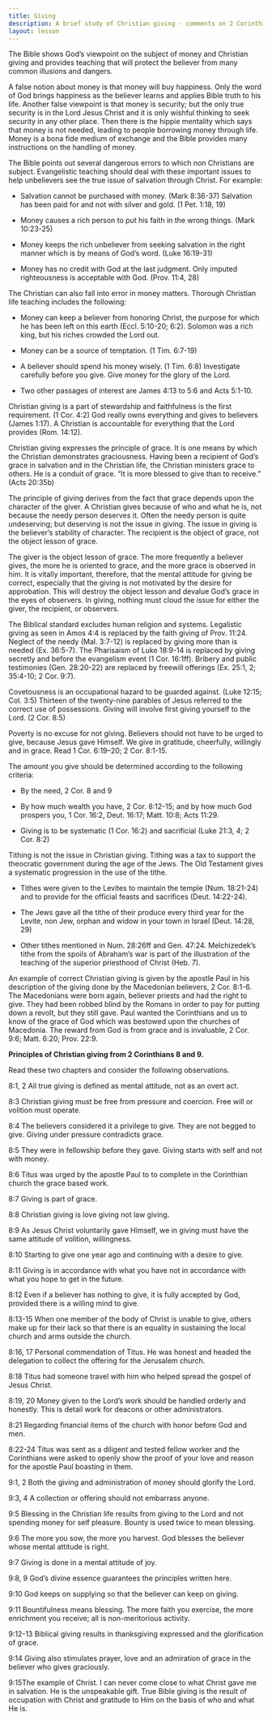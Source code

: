 ```yaml
---
title: Giving
description: A brief study of Christian giving - comments on 2 Corinthians 8 and 9.
layout: lesson
---
```


The Bible shows God’s viewpoint on the subject of money and Christian giving and provides teaching that will protect the believer from many common illusions and dangers.

A false notion about money is that money will buy happiness. Only the word of God brings happiness as the believer learns and applies Bible truth to his life. Another false viewpoint is that money is security; but the only true security is in the Lord Jesus Christ and it is only wishful thinking to seek security in any other place. Then there is the hippie mentality which says that money is not needed, leading to people borrowing money through life. Money is a bona fide medium of exchange and the Bible provides many instructions on the handling of money.

The Bible points out several dangerous errors to which non Christians are subject. Evangelistic teaching should deal with these important issues to help unbelievers see the true issue of salvation through Christ. For example:

* Salvation cannot be purchased with money. (Mark 8:36-37) Salvation has been paid for and not with silver and gold. (1 Pet. 1:18, 19)

* Money causes a rich person to put his faith in the wrong things. (Mark 10:23-25)

* Money keeps the rich unbeliever from seeking salvation in the right manner which is by means of God’s word. (Luke 16:19-31)

* Money has no credit with God at the last judgment. Only imputed righteousness is acceptable with God. (Prov. 11:4, 28)

The Christian can also fall into error in money matters. Thorough Christian life teaching includes the following:

* Money can keep a believer from honoring Christ, the purpose for which he has been left on this earth (Eccl. 5:10-20; 6:2). Solomon was a rich king, but his riches crowded the Lord out.

* Money can be a source of temptation. (1 Tim. 6:7-19)

* A believer should spend his money wisely. (1 Tim. 6:8) Investigate carefully before you give. Give money for the glory of the Lord.

* Two other passages of interest are James 4:13 to 5:6 and Acts 5:1-10.

Christian giving is a part of stewardship and faithfulness is the first requirement. (1 Cor. 4:2) God really owns everything and gives to believers (James 1:17). A Christian is accountable for everything that the Lord provides (Rom. 14:12).

Christian giving expresses the principle of grace. It is one means by which the Christian demonstrates graciousness. Having been a recipient of God’s grace in salvation and in the Christian life, the Christian ministers grace to others. He is a conduit of grace. “It is more blessed to give than to receive.” (Acts 20:35b)

The principle of giving derives from the fact that grace depends upon the character of the giver. A Christian gives because of who and what he is, not because the needy person deserves it. Often the needy person is quite undeserving; but deserving is not the issue in giving. The issue in giving is the believer’s stability of character. The recipient is the object of grace, not the object lesson of grace.

The giver is the object lesson of grace. The more frequently a believer gives, the more he is oriented to grace, and the more grace is observed in him. It is vitally important, therefore, that the mental attitude for giving be correct, especially that the giving is not motivated by the desire for approbation. This will destroy the object lesson and devalue God’s grace in the eyes of observers. In giving, nothing must cloud the issue for either the giver, the recipient, or observers.

The Biblical standard excludes human religion and systems. Legalistic giving as seen in Amos 4:4 is replaced by the faith giving of Prov. 11:24. Neglect of the needy (Mal. 3:7-12) is replaced by giving more than is needed (Ex. 36:5-7). The Pharisaism of Luke 18:9-14 is replaced by giving secretly and before the evangelism event (1 Cor. 16:1ff). Bribery and public testimonies (Gen. 28:20-22) are replaced by freewill offerings (Ex. 25:1, 2; 35:4-10; 2 Cor. 9:7).

Covetousness is an occupational hazard to be guarded against. (Luke 12:15; Col. 3:5) Thirteen of the twenty-nine parables of Jesus referred to the correct use of possessions. Giving will involve first giving yourself to the Lord. (2 Cor. 8:5)

Poverty is no excuse for not giving. Believers should not have to be urged to give, because Jesus gave Himself. We give in gratitude, cheerfully, willingly and in grace. Read 1 Cor. 6:19–20; 2 Cor. 8:1-15.

The amount you give should be determined according to the following criteria:

* By the need, 2 Cor. 8 and 9

* By how much wealth you have, 2 Cor. 8:12-15; and by how much God prospers you, 1 Cor. 16:2, Deut. 16:17; Matt. 10:8; Acts 11:29.

* Giving is to be systematic (1 Cor. 16:2) and sacrificial (Luke 21:3, 4; 2 Cor. 8:2)

Tithing is not the issue in Christian giving. Tithing was a tax to support the theocratic government during the age of the Jews. The Old Testament gives a systematic progression in the use of the tithe.

* Tithes were given to the Levites to maintain the temple (Num. 18:21-24) and to provide for the official feasts and sacrifices (Deut. 14:22-24).

* The Jews gave all the tithe of their produce every third year for the Levite, non Jew, orphan and widow in your town in Israel (Deut. 14:28, 29)

* Other tithes mentioned in Num. 28:26ff and Gen. 47:24. Melchizedek’s tithe from the spoils of Abraham’s war is part of the illustration of the teaching of the superior priesthood of Christ (Heb. 7).

An example of correct Christian giving is given by the apostle Paul in his description of the giving done by the Macedonian believers, 2 Cor. 8:1-6. The Macedonians were born again, believer priests and had the right to give. They had been robbed blind by the Romans in order to pay for putting down a revolt, but they still gave. Paul wanted the Corinthians and us to know of the grace of God which was bestowed upon the churches of Macedonia. The reward from God is from grace and is
invaluable, 2 Cor. 9:6; Matt. 6:20; Prov. 22:9.

**Principles of Christian giving from 2 Corinthians 8 and 9.**

Read these two chapters and consider the following observations.

8:1, 2 All true giving is defined as mental attitude, not as an overt act.

8:3 Christian giving must be free from pressure and coercion. Free will or volition must operate.

8:4 The believers considered it a privilege to give. They are not begged to give. Giving under pressure contradicts grace.

8:5 They were in fellowship before they gave. Giving starts with self and not with money.

8:6 Titus was urged by the apostle Paul to to complete in the Corinthian church the grace based work.

8:7 Giving is part of grace.

8:8 Christian giving is love giving not law giving.

8:9 As Jesus Christ voluntarily gave Himself, we in giving must have the same attitude of volition, willingness.

8:10 Starting to give one year ago and continuing with a desire to give.

8:11 Giving is in accordance with what you have not in accordance with what you hope to get in the future.

8:12 Even if a believer has nothing to give, it is fully accepted by God, provided there is a willing mind to give.

8:13-15 When one member of the body of Christ is unable to give, others make up for their lack so that there is an equality in sustaining the local church and arms outside the church.

8:16, 17 Personal commendation of Titus. He was honest and headed the delegation to collect the offering for the Jerusalem church.

8:18 Titus had someone travel with him who helped spread the gospel of Jesus Christ.

8:19, 20 Money given to the Lord’s work should be handled orderly and honestly. This is detail work for deacons or other administrators.

8:21 Regarding financial items of the church with honor before God and men.

8:22-24 Titus was sent as a diligent and tested fellow worker and the Corinthians were asked to openly show the proof of your love and reason for the apostle Paul boasting in them.

9:1, 2 Both the giving and administration of money should glorify the Lord.

9:3, 4 A collection or offering should not embarrass anyone.

9:5 Blessing in the Christian life results from giving to the Lord and not spending money for self pleasure. Bounty is used twice to mean blessing.

9:6 The more you sow, the more you harvest. God blesses the believer whose mental attitude is right.

9:7 Giving is done in a mental attitude of joy.

9:8, 9 God’s divine essence guarantees the principles written here.

9:10 God keeps on supplying so that the believer can keep on giving.

9:11 Bountifulness means blessing. The more faith you exercise, the more enrichment you receive; all is non-meritorious activity.

9:12-13 Biblical giving results in thanksgiving expressed and the glorification of grace.

9:14 Giving also stimulates prayer, love and an admiration of grace in the believer who gives graciously.

9:15The example of Christ. I can never come close to what Christ gave me in salvation. He is the unspeakable gift. True Bible giving is the result of occupation with Christ and gratitude to Him on the basis of who and what He is.


